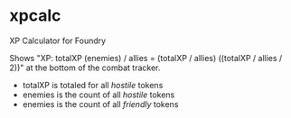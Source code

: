 # xpcalc
XP Calculator for Foundry

Shows "XP: totalXP (enemies) / allies = (totalXP / allies) ((totalXP / allies / 2))" at the bottom of the combat tracker.

* totalXP is totaled for all *hostile* tokens
* enemies is the count of all *hostile* tokens
* enemies is the count of all *friendly* tokens

